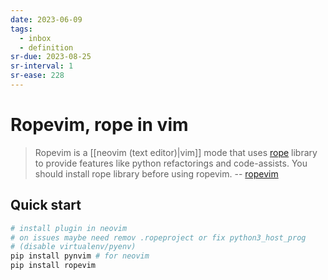 ```yaml
---
date: 2023-06-09
tags:
  - inbox
  - definition
sr-due: 2023-08-25
sr-interval: 1
sr-ease: 228
---
```


# Ropevim, rope in vim

> Ropevim is a [[neovim (text editor)|vim]] mode that uses
> [rope](https://github.com/python-rope/rope) library to provide features like
> python refactorings and code-assists. You should install rope library before
> using ropevim. -- [ropevim](https://github.com/python-rope/ropevim)

## Quick start

```bash
# install plugin in neovim
# on issues maybe need remov .ropeproject or fix python3_host_prog
# (disable virtualenv/pyenv)
pip install pynvim # for neovim
pip install ropevim
```
